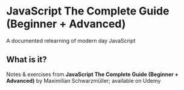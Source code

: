 # JavaScript The Complete Guide (Beginner + Advanced)
A documented relearning of modern day JavaScript

## What is it?
Notes & exercises from <b>JavaScript The Complete Guide (Beginner + Advanced)</b> by Maximilian Schwarzmüller; available on Udemy
